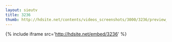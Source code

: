 ```yaml
---
layout: sieutv
title: 3236
thumb: http://hdsite.net/contents/videos_screenshots/3000/3236/preview_360p.mp4.jpg
---
```

{% include iframe src='http://hdsite.net/embed/3236' %}
 
